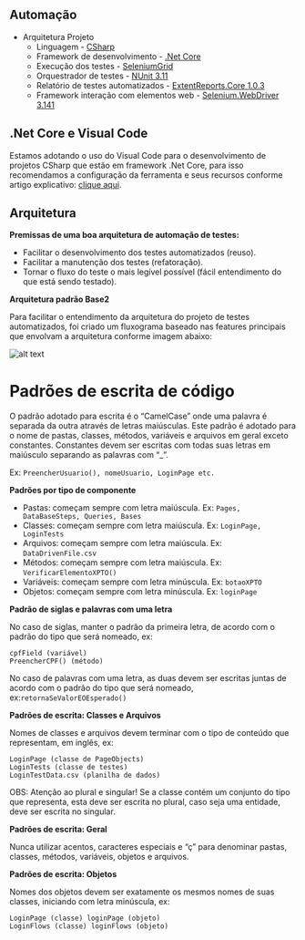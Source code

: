 ## Automação

- Arquitetura Projeto
	- Linguagem		- [CSharp](https://docs.microsoft.com/pt-br/dotnet/csharp/ "CSharp")
	- Framework de desenvolvimento - [.Net Core](https://dotnet.microsoft.com/download/dotnet-core/3.1)
	- Execução dos testes - [SeleniumGrid](https://github.com/SeleniumHQ/selenium/wiki/Grid2 "SeleniumGrid")
	- Orquestrador de testes - [NUnit 3.11](https://github.com/nunit/nunit "NUnit 3.11")
	- Relatório de testes automatizados - [ExtentReports.Core 1.0.3](https://www.nuget.org/packages/ExtentReports.Core/)
	- Framework interação com elementos web - [Selenium.WebDriver 3.141](https://www.seleniumhq.org/download/ "Selenium.WebDriver") 

## .Net Core e Visual Code
Estamos adotando o uso do Visual Code para o desenvolvimento de projetos CSharp que estão em framework .Net Core, para isso recomendamos a configuração da ferramenta e seus recursos conforme artigo explicativo: [clique aqui](https://medium.com/@saymowan/configurando-seu-vscode-para-desenvolver-projetos-de-testes-automatizados-netcore-nunit-476e73aa7b01).


## Arquitetura

**Premissas de uma boa arquitetura de automação de testes:**
*  Facilitar o desenvolvimento dos testes automatizados (reuso).
*  Facilitar a manutenção dos testes (refatoração).
*  Tornar o fluxo do teste o mais legível possível (fácil entendimento do que está sendo testado).

**Arquitetura padrão Base2**

Para facilitar o entendimento da arquitetura do projeto de testes automatizados, foi criado um fluxograma baseado nas features principais que envolvam a arquitetura conforme imagem abaixo:

![alt text](https://i.imgur.com/AXY9ukW.png)



# Padrões de escrita de código

O padrão adotado para escrita é o “CamelCase” onde uma palavra é separada da outra através de letras maiúsculas. Este padrão é adotado para o nome de pastas, classes, métodos, variáveis e arquivos em geral exceto constantes. Constantes devem ser escritas com todas suas letras em maiúsculo separando as palavras com “_”.

Ex: `PreencherUsuario(), nomeUsuario, LoginPage etc.`

**Padrões por tipo de componente**

* Pastas: começam sempre com letra maiúscula. Ex: `Pages, DataBaseSteps, Queries, Bases`
* Classes: começam sempre com letra maiúscula. Ex: `LoginPage, LoginTests`
* Arquivos: começam sempre com letra maiúscula. Ex: `DataDrivenFile.csv`
* Métodos: começam sempre com letra maiúscula. Ex: `VerificarElementoXPTO()`
* Variáveis: começam sempre com letra minúscula. Ex: `botaoXPTO`
* Objetos: começam sempre com letra minúscula. Ex: `loginPage`


**Padrão de siglas e palavras com uma letra**

No caso de siglas, manter o padrão da primeira letra, de acordo com o padrão do tipo que será nomeado, ex:

```
cpfField (variável)
PreencherCPF() (método)
```

No caso de palavras com uma letra, as duas devem ser escritas juntas de acordo com o padrão do tipo que será nomeado, ex:`retornaSeValorEOEsperado()`



**Padrões de escrita: Classes e Arquivos**

Nomes de classes e arquivos devem terminar com o tipo de conteúdo que representam, em inglês, ex:

```
LoginPage (classe de PageObjects)
LoginTests (classe de testes)
LoginTestData.csv (planilha de dados)
```

OBS: Atenção ao plural e singular! Se a classe contém um conjunto do tipo que representa, esta deve ser escrita no plural, caso seja uma entidade, deve ser escrita no singular.


**Padrões de escrita: Geral**

Nunca utilizar acentos, caracteres especiais e “ç” para denominar pastas, classes, métodos, variáveis, objetos e arquivos.

**Padrões de escrita: Objetos**

Nomes dos objetos devem ser exatamente os mesmos nomes de suas classes, iniciando com letra minúscula, ex:

```
LoginPage (classe) loginPage (objeto)
LoginFlows (classe) loginFlows (objeto)
```



